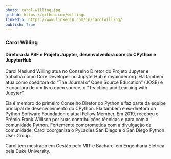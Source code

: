 ```yaml
---
photo: carol-willing.jpg
github: https://github.com/willingc
linkedin: https://www.linkedin.com/in/carolwilling/
publish: True
---
```


### Carol Willing
#### Diretora da PSF e Projeto Jupyter, desenvolvedora core do CPython e JupyterHub

Carol Naslund Willing atua no Conselho Diretor do Projeto Jupyter e trabalha como Core Developer no JupyterHub e mybinder.org. Ela também atua como coeditora do “The Journal of Open Source Education” (JOSE) e é coautora de um  livro open source, o “Teaching and Learning with Jupyter”.

Ela é membro do primeiro Conselho Diretor do Python e faz parte da equipe principal de desenvolvimento do CPython. Ela também é ex-diretora da Python Software Foundation e atual Fellow Member. Em 2019, recebeu o Prêmio Frank Willison por suas contribuições técnicas e para com a comunidade Python. Fortemente comprometida com a divulgação da comunidade, Carol coorganiza o PyLadies San Diego e o San Diego Python User Group.

Carol tem mestrado em Gestão pelo MIT e Bacharel em Engenharia Elétrica pela Duke University.

